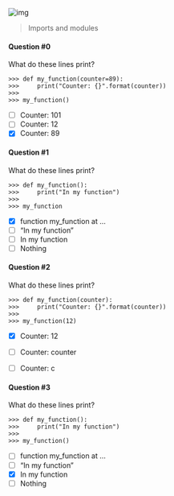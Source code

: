 ![img](https://assets.imaginablefutures.com/media/images/ALX_Logo.max-200x150.png)
>  Imports and modules

#### Question #0
What do these lines print?
```
>>> def my_function(counter=89):
>>>     print("Counter: {}".format(counter))
>>> 
>>> my_function()
```
* [ ] Counter: 101
* [ ] Counter: 12
* [X] Counter: 89

#### Question #1
What do these lines print?
```
>>> def my_function():
>>>     print("In my function")
>>> 
>>> my_function
```
* [X] function my_function at …
* [ ] “In my function”
* [ ] In my function
* [ ] Nothing

#### Question #2
What do these lines print?
```
>>> def my_function(counter):
>>>     print("Counter: {}".format(counter))
>>> 
>>> my_function(12)
```
* [X] Counter: 12
* [ ] Counter: counter
* [ ] Counter: c


#### Question #3
What do these lines print?
```
>>> def my_function():
>>>     print("In my function")
>>> 
>>> my_function()
```
* [ ] function my_function at …
* [ ] “In my function”
* [X] In my function
* [ ] Nothing